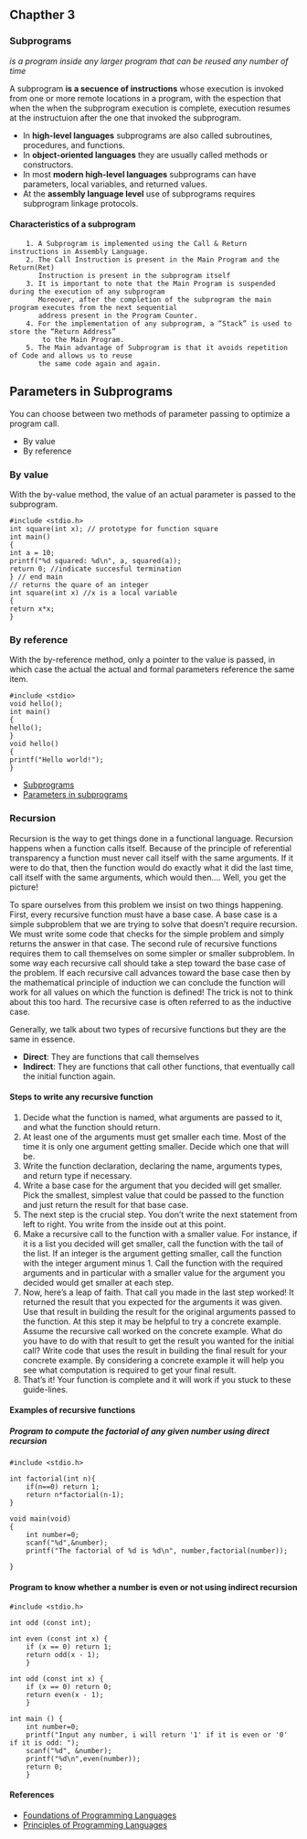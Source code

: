 
## Chapther 3
### Subprograms

*is a program inside any larger program that can be reused any number of time*

A subprogram **is a secuence of instructions** whose execution is invoked from one or more remote locations
in a program, with the espection that when the when the subprogram execution is complete, execution resumes
at the instructuion after the one that invoked the subprogram.

* In **high-level languages** subprograms are also called subroutines, procedures, and functions.
* In **object-oriented languages** they are usually called methods or constructors.
* In most **modern high-level languages** subprograms can have parameters, local variables, and returned values.
* At the **assembly language level** use of subprograms requires subprogram linkage protocols.

#### Characteristics of a subprogram

        1. A Subprogram is implemented using the Call & Return instructions in Assembly Language.
        2. The Call Instruction is present in the Main Program and the Return(Ret)
           Instruction is present in the subprogram itself
        3. It is important to note that the Main Program is suspended during the execution of any subprogram
           Moreover, after the completion of the subprogram the main program executes from the next sequential
           address present in the Program Counter.
        4. For the implementation of any subprogram, a “Stack” is used to store the “Return Address”
            to the Main Program.
        5. The Main advantage of Subprogram is that it avoids repetition of Code and allows us to reuse
           the same code again and again.
                                                                                                                                                                                                                                                                                                                                                                                                                                                                                                                                                                                                                                                         
## Parameters in Subprograms
You can choose between two methods of parameter passing to optimize a program call. 
* By value 
* By reference

### **By value**
With the by-value method, the value of an actual parameter is passed to the subprogram.

    #include <stdio.h> 
    int square(int x); // prototype for function square
    int main()
    {
	int a = 10;
	printf("%d squared: %d\n", a, squared(a));
	return 0; //indicate succesful termination
    } // end main
    // returns the quare of an integer
    int square(int x) //x is a local variable
    {
	return x*x;
    }

### **By reference**
With the by-reference method, only a pointer to the value is passed, in which case the actual the actual and formal 
parameters reference the same item.

    #include <stdio> 
    void hello();
    int main()
    {
	hello();
    }
    void hello()
    {
	printf("Hello world!");
    }

* [Subprograms](https://www.d.umn.edu/~gshute/asm/subprograms.xhtml)
* [Parameters in subprograms](https://docs.oracle.com/cd/A58617_01/server.804/a58236/07_subs.htm)

### Recursion

Recursion is the way to get things done in a functional language. Recursion happens when a function calls itself. Because of the principle of referential transparency a function must never call itself with the same arguments. If it were to do that, then the function would do exactly what it did the last time, call itself with the same arguments, which would then.... Well, you get the picture!

To spare ourselves from this problem we insist on two things happening. First, every recursive function must have a base case. A base case is a simple subproblem that we are trying to solve that doesn’t require recursion. We must write some code that checks for the simple problem and simply returns the answer in that case.
The second rule of recursive functions requires them to call themselves on some simpler or smaller subproblem. In some way each recursive call should take a step toward the base case of the problem. If each recursive call advances toward the base case then by the mathematical principle of induction we can conclude the function will work for all values on which the function is defined! The trick is not to think about this too hard. The recursive case is often referred to as the inductive case.

Generally, we talk about two types of recursive functions but they are the same in essence.

* **Direct**: They are functions that call themselves
* **Indirect**: They are functions that call other functions, that eventually call the initial function again.

#### Steps to write any recursive function
1. Decide what the function is named, what arguments are passed to it, and what the function should return.
2. At least one of the arguments must get smaller each time. Most of the time it is only one argument getting smaller. Decide which one that will be.
3. Write the function declaration, declaring the name, arguments types, and return type if necessary. 
4. Write a base case for the argument that you decided will get smaller. Pick the smallest, simplest value that could be passed to the function and just return the result for that base case.
5. The next step is the crucial step. You don’t write the next statement from left to right. You write from the inside out at this point.
6. Make a recursive call to the function with a smaller value. For instance, if it is a list you decided will get smaller, call the function with the tail of the list. If an integer is the argument getting smaller, call the function with the integer argument minus 1. Call the function with the required arguments and in particular with a smaller value for the argument you decided would get smaller at each step.
7. Now, here’s a leap of faith. That call you made in the last step worked! It returned the result that you expected for the arguments it was given. Use that result in building the result for the original arguments passed to the function. At this step it may be helpful to try a concrete example. Assume the recursive call worked on the concrete example. What do you have to do with that result to get the result you wanted for the initial call? Write code that uses the result in building the final result for your concrete example. By considering a concrete example it will help you see what computation is required to get your final result.
8. That’s it! Your function is complete and it will work if you stuck to these guide-lines.

#### Examples of recursive functions

##### Program to compute the factorial of any given number using direct recursion

	#include <stdio.h>

	int factorial(int n){
        if(n==0) return 1;
        return n*factorial(n-1); 
	}

	void main(void)
	{
        int number=0;
        scanf("%d",&number); 
        printf("The factorial of %d is %d\n", number,factorial(number));

	}
	
#### Program to know whether a number is even or not using indirect recursion

	#include <stdio.h>

	int odd (const int);

	int even (const int x) {
        if (x == 0) return 1;
        return odd(x - 1);
        }

	int odd (const int x) {
        if (x == 0) return 0;
        return even(x - 1);
        }

	int main () {
        int number=0;
        printf("Input any number, i will return '1' if it is even or '0' if it is odd: ");
        scanf("%d", &number);
		printf("%d\n",even(number));
        return 0;
        }

		
#### References

* [Foundations of Programming Languages](https://link.springer.com/book/10.1007/978-3-319-70790-7)
* [Principles of Programming Languages](https://link.springer.com/book/10.1007/978-1-84882-032-6)
